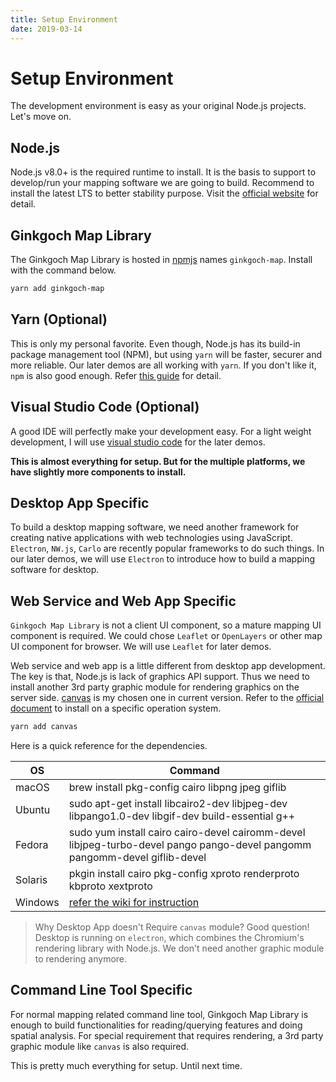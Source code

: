 ```yaml
---
title: Setup Environment
date: 2019-03-14
---
```

# Setup Environment
The development environment is easy as your original Node.js projects. Let's move on.

## Node.js
Node.js v8.0+ is the required runtime to install. It is the basis to support to develop/run your mapping software we are going to build. Recommend to install the latest LTS to better stability purpose. Visit the [official website](https://nodejs.org/) for detail.

## Ginkgoch Map Library
The Ginkgoch Map Library is hosted in [npmjs](https://npmjs.com) names `ginkgoch-map`. Install with the command below.

```bash
yarn add ginkgoch-map
```

## Yarn (Optional)
This is only my personal favorite. Even though, Node.js has its build-in package management tool (NPM), but using `yarn` will be faster, securer and more reliable. Our later demos are all working with `yarn`. If you don't like it, `npm` is also good enough. Refer [this guide](https://classic.yarnpkg.com/en/docs/install/) for detail.

## Visual Studio Code (Optional)
A good IDE will perfectly make your development easy. For a light weight development, I will use [visual studio code](https://code.visualstudio.com/) for the later demos.

__This is almost everything for setup. But for the multiple platforms, we have **slightly more** components to install.__

## Desktop App Specific
To build a desktop mapping software, we need another framework for creating native applications with web technologies using JavaScript. `Electron`, `NW.js`, `Carlo` are recently popular frameworks to do such things. In our later demos, we will use `Electron` to introduce how to build a mapping software for desktop.

## Web Service and Web App Specific
`Ginkgoch Map Library` is not a client UI component, so a mature mapping UI component is required. We could chose `Leaflet` or `OpenLayers` or other map UI component for browser. We will use `Leaflet` for later demos. 

Web service and web app is a little different from desktop app development. The key is that, Node.js is lack of graphics API support. Thus we need to install another 3rd party graphic module for rendering graphics on the server side. [canvas](https://www.npmjs.com/package/canvas) is my chosen one in current version. Refer to the [official document](https://github.com/Automattic/node-canvas) to install on a specific operation system.

```bash
yarn add canvas
```

Here is a quick reference for the dependencies.

| OS      | Command                                                      |
| ------- | ------------------------------------------------------------ |
| macOS   | brew install pkg-config cairo libpng jpeg giflib             |
| Ubuntu  | sudo apt-get install libcairo2-dev libjpeg-dev libpango1.0-dev libgif-dev build-essential g++ |
| Fedora  | sudo yum install cairo cairo-devel cairomm-devel libjpeg-turbo-devel pango pango-devel pangomm pangomm-devel giflib-devel |
| Solaris | pkgin install cairo pkg-config xproto renderproto kbproto xextproto |
| Windows | [refer the wiki for instruction](https://github.com/Automattic/node-canvas/wiki/Installation---Windows) |

> Why Desktop App doesn't Require `canvas` module? Good question! Desktop is running on `electron`, which combines the Chromium's rendering library with Node.js. We don't need another graphic module to rendering anymore.

## Command Line Tool Specific
For normal mapping related command line tool, Ginkgoch Map Library is enough to build functionalities for reading/querying features and doing spatial analysis. For special requirement that requires rendering, a 3rd party graphic module like `canvas` is also required.

This is pretty much everything for setup. Until next time. 
